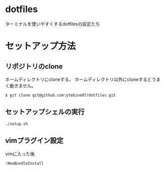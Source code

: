 # dotfiles
ターミナルを使いやすくするdotfilesの設定たち

# セットアップ方法

## リポジトリのclone
ホームディレクトリにcloneする。
ホームディレクトリ以外にcloneするとうまく動きません。

```
$ git clone git@github.com:ytebine07/dotfiles.git
```

## セットアップシェルの実行

    ./setup.sh

## vimプラグイン設定

vimに入った後

    :NeoBundleInstall
